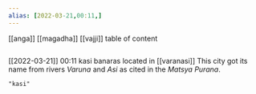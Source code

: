 ```yaml
---
alias: [2022-03-21,00:11,]
---
```

[[anga]] [[magadha]] [[vajji]]
table of content
```toc
```

[[2022-03-21]] 00:11
kasi
banaras
located in [[varanasi]]
This city got its name from rivers *Varuna* and *Asi* as cited in the *Matsya Purana*.
```query
"kasi"
```